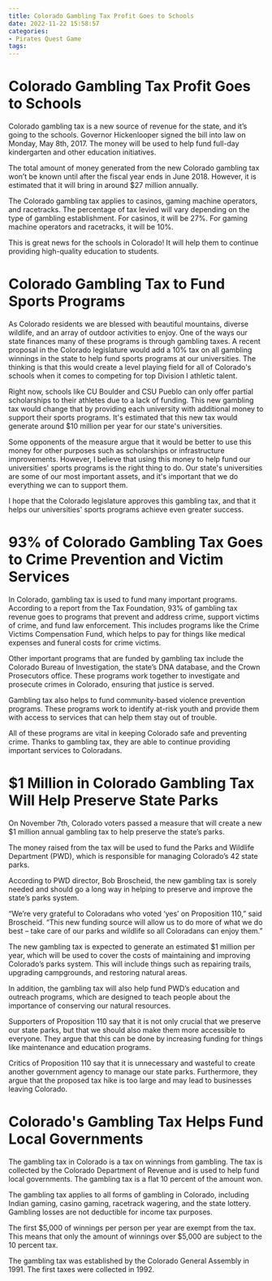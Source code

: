 ```yaml
---
title: Colorado Gambling Tax Profit Goes to Schools
date: 2022-11-22 15:58:57
categories:
- Pirates Quest Game
tags:
---
```



#  Colorado Gambling Tax Profit Goes to Schools

Colorado gambling tax is a new source of revenue for the state, and it’s going to the schools. Governor Hickenlooper signed the bill into law on Monday, May 8th, 2017. The money will be used to help fund full-day kindergarten and other education initiatives.

The total amount of money generated from the new Colorado gambling tax won’t be known until after the fiscal year ends in June 2018. However, it is estimated that it will bring in around $27 million annually.

The Colorado gambling tax applies to casinos, gaming machine operators, and racetracks. The percentage of tax levied will vary depending on the type of gambling establishment. For casinos, it will be 27%. For gaming machine operators and racetracks, it will be 10%.

This is great news for the schools in Colorado! It will help them to continue providing high-quality education to students.

#  Colorado Gambling Tax to Fund Sports Programs



As Colorado residents we are blessed with beautiful mountains, diverse wildlife, and an array of outdoor activities to enjoy. One of the ways our state finances many of these programs is through gambling taxes. A recent proposal in the Colorado legislature would add a 10% tax on all gambling winnings in the state to help fund sports programs at our universities. The thinking is that this would create a level playing field for all of Colorado's schools when it comes to competing for top Division I athletic talent.

Right now, schools like CU Boulder and CSU Pueblo can only offer partial scholarships to their athletes due to a lack of funding. This new gambling tax would change that by providing each university with additional money to support their sports programs. It's estimated that this new tax would generate around $10 million per year for our state's universities.

Some opponents of the measure argue that it would be better to use this money for other purposes such as scholarships or infrastructure improvements. However, I believe that using this money to help fund our universities' sports programs is the right thing to do. Our state's universities are some of our most important assets, and it's important that we do everything we can to support them.

I hope that the Colorado legislature approves this gambling tax, and that it helps our universities' sports programs achieve even greater success.

#  93% of Colorado Gambling Tax Goes to Crime Prevention and Victim Services

In Colorado, gambling tax is used to fund many important programs. According to a report from the Tax Foundation, 93% of gambling tax revenue goes to programs that prevent and address crime, support victims of crime, and fund law enforcement. This includes programs like the Crime Victims Compensation Fund, which helps to pay for things like medical expenses and funeral costs for crime victims.

Other important programs that are funded by gambling tax include the Colorado Bureau of Investigation, the state’s DNA database, and the Crown Prosecutors office. These programs work together to investigate and prosecute crimes in Colorado, ensuring that justice is served.

Gambling tax also helps to fund community-based violence prevention programs. These programs work to identify at-risk youth and provide them with access to services that can help them stay out of trouble.

All of these programs are vital in keeping Colorado safe and preventing crime. Thanks to gambling tax, they are able to continue providing important services to Coloradans.

#  $1 Million in Colorado Gambling Tax Will Help Preserve State Parks 

On November 7th, Colorado voters passed a measure that will create a new $1 million annual gambling tax to help preserve the state’s parks.

The money raised from the tax will be used to fund the Parks and Wildlife Department (PWD), which is responsible for managing Colorado’s 42 state parks.

According to PWD director, Bob Broscheid, the new gambling tax is sorely needed and should go a long way in helping to preserve and improve the state’s parks system.

“We’re very grateful to Coloradans who voted ‘yes’ on Proposition 110,” said Broscheid. “This new funding source will allow us to do more of what we do best – take care of our parks and wildlife so all Coloradans can enjoy them.”

The new gambling tax is expected to generate an estimated $1 million per year, which will be used to cover the costs of maintaining and improving Colorado’s parks system. This will include things such as repairing trails, upgrading campgrounds, and restoring natural areas.

In addition, the gambling tax will also help fund PWD’s education and outreach programs, which are designed to teach people about the importance of conserving our natural resources.

Supporters of Proposition 110 say that it is not only crucial that we preserve our state parks, but that we should also make them more accessible to everyone. They argue that this can be done by increasing funding for things like maintenance and education programs.

Critics of Proposition 110 say that it is unnecessary and wasteful to create another government agency to manage our state parks. Furthermore, they argue that the proposed tax hike is too large and may lead to businesses leaving Colorado.

#  Colorado's Gambling Tax Helps Fund Local Governments


The gambling tax in Colorado is a tax on winnings from gambling. The tax is collected by the Colorado Department of Revenue and is used to help fund local governments. The gambling tax is a flat 10 percent of the amount won.

The gambling tax applies to all forms of gambling in Colorado, including Indian gaming, casino gaming, racetrack wagering, and the state lottery. Gambling losses are not deductible for income tax purposes.

The first $5,000 of winnings per person per year are exempt from the tax. This means that only the amount of winnings over $5,000 are subject to the 10 percent tax.

The gambling tax was established by the Colorado General Assembly in 1991. The first taxes were collected in 1992.